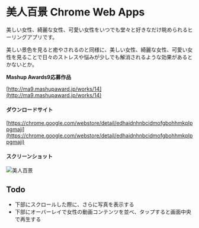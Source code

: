 美人百景 Chrome Web Apps
=========================

美しい女性、綺麗な女性、可愛い女性をいつでも堂々と好きなだけ眺められるヒーリングアプリです。

美しい景色を見ると癒やされるのと同様に、美しい女性、綺麗な女性、可愛い女性を見ることで日々のストレスや悩みが少しでも解消されるような効果があるとかないとか。

**Mashup Awards9応募作品**

[http://ma9.mashupaward.jp/works/14](http://ma9.mashupaward.jp/works/14)

#### ダウンロードサイト
[https://chrome.google.com/webstore/detail/edhaidnhnbcidmofgbohhmkplppgmaji](https://chrome.google.com/webstore/detail/edhaidnhnbcidmofgbohhmkplppgmaji)

#### スクリーンショット

![美人百景](https://raw.github.com/shoito/bihyaku-chrome-webapps/master/elements/ss00.jpg)


## Todo
* 下部にスクロールした際に、さらに写真を表示する
* 下部にオーバーレイで女性の動画コンテンツを並べ、タップすると画面中央で再生する
